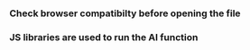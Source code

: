 
 
 ### Check browser compatibilty before opening the file
 ### JS libraries are used to run the AI function

